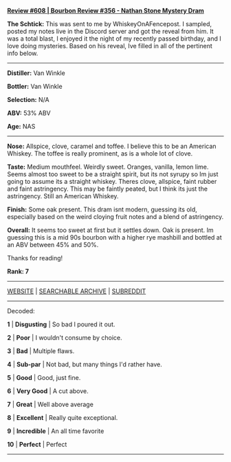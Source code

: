 
[**Review #608 | Bourbon Review #356 - Nathan Stone Mystery Dram**]( https://t8ke.review/review-608-nathan-stone/)

**The Schtick:** This was sent to me by WhiskeyOnAFencepost. I sampled, posted my notes live in the Discord server and got the reveal from him. It was a total blast, I enjoyed it the night of my recently passed birthday, and I love doing mysteries. Based on his reveal, Ive filled in all of the pertinent info below. 

-----

**Distiller:** Van Winkle

**Bottler:** Van Winkle

**Selection:** N/A

**ABV:**  53% ABV

**Age:** NAS 

-----

**Nose:**   Allspice, clove, caramel and toffee. I believe this to be an American Whiskey. The toffee is really prominent, as is a whole lot of clove. 

**Taste:** Medium mouthfeel. Weirdly sweet. Oranges, vanilla, lemon lime. Seems almost too sweet to be a straight spirit, but its not syrupy so Im just going to assume its a straight whiskey. Theres clove, allspice, faint rubber and faint astringency. This may be faintly peated, but I think its just the astringency. Still an American Whiskey. 

**Finish:** Some oak present. This dram isnt modern, guessing its old, especially based on the weird cloying fruit notes and a blend of astringency. 

**Overall:** It seems too sweet at first but it settles down. Oak is present. Im guessing this is a mid 90s bourbon with a higher rye mashbill and bottled at an ABV between 45% and 50%.

Thanks for reading!

**Rank: 7**



-----

[WEBSITE](https://t8ke.review) | [SEARCHABLE ARCHIVE](https://t8ke.review/review-archive/) | [SUBREDDIT](https://reddit.com/r/t8kereviews)

-----

Decoded:

**1** | **Disgusting** | So bad I poured it out.

**2** | **Poor** | I wouldn't consume by choice.

**3** | **Bad** | Multiple flaws.

**4** | **Sub-par** | Not bad, but many things I'd rather have.

**5** | **Good** | Good, just fine.

**6** | **Very Good** | A cut above.

**7** | **Great** | Well above average

**8** | **Excellent** | Really quite exceptional.

**9** | **Incredible** | An all time favorite

**10** | **Perfect** | Perfect

----

